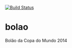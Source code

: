 [![Build Status](https://travis-ci.org/tupy/bolao.svg?branch=master)](https://travis-ci.org/tupy/bolao)

bolao
=====

Bolão da Copa do Mundo 2014
